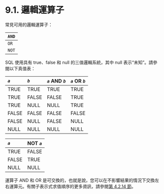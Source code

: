 # 9.1. 邏輯運算子

常見可用的邏輯運算子：

| `AND` |
| :--- |
| `OR` |
| `NOT` |

SQL 使用具有 true、false 和 null 的三值邏輯系統，其中 null 表示“未知”。請參閱以下真值表：

| _`a`_ | _`b`_ | _`a`_ AND _`b`_ | _`a`_ OR _`b`_ |
| :--- | :--- | :--- | :--- |
| TRUE | TRUE | TRUE | TRUE |
| TRUE | FALSE | FALSE | TRUE |
| TRUE | NULL | NULL | TRUE |
| FALSE | FALSE | FALSE | FALSE |
| FALSE | NULL | FALSE | NULL |
| NULL | NULL | NULL | NULL |

| _`a`_ | NOT _`a`_ |
| :--- | :--- |
| TRUE | FALSE |
| FALSE | TRUE |
| NULL | NULL |

運算子 AND 和 OR 是可交換的，也就是說，您可以在不影響結果的情況下交換左右運算元。有關子表示式求值順序的更多資訊，請參閱[第 4.2.14 節](../sql-syntax/value-expressions.md#4-2-14-biao-shi-shi-yun-suan-gui-ze)。

